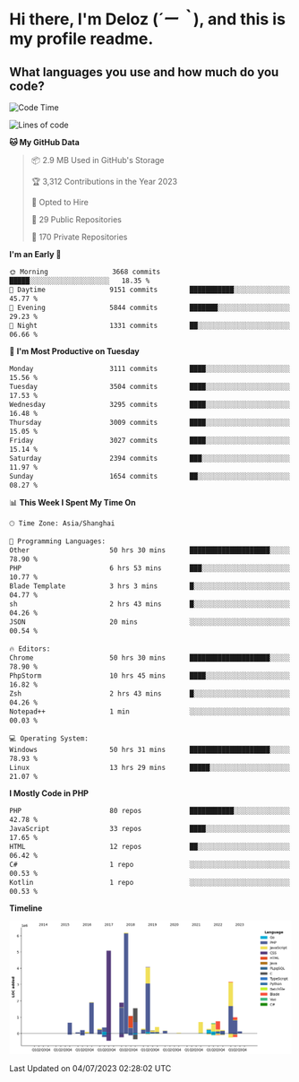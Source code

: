 # **Hi there, I'm Deloz (*´ー｀*), and this is my profile readme.**

## **What languages you use and how much do you code?**

<!--START_SECTION:waka-->
![Code Time](http://img.shields.io/badge/Code%20Time-1%2C816%20hrs%2056%20mins-blue)

![Lines of code](https://img.shields.io/badge/From%20Hello%20World%20I%27ve%20Written-31.3%20million%20lines%20of%20code-blue)

**🐱 My GitHub Data** 

> 📦 2.9 MB Used in GitHub's Storage 
 > 
> 🏆 3,312 Contributions in the Year 2023
 > 
> 💼 Opted to Hire
 > 
> 📜 29 Public Repositories 
 > 
> 🔑 170 Private Repositories 
 > 
**I'm an Early 🐤** 

```text
🌞 Morning                3668 commits        █████░░░░░░░░░░░░░░░░░░░░   18.35 % 
🌆 Daytime                9151 commits        ███████████░░░░░░░░░░░░░░   45.77 % 
🌃 Evening                5844 commits        ███████░░░░░░░░░░░░░░░░░░   29.23 % 
🌙 Night                  1331 commits        ██░░░░░░░░░░░░░░░░░░░░░░░   06.66 % 
```
📅 **I'm Most Productive on Tuesday** 

```text
Monday                   3111 commits        ████░░░░░░░░░░░░░░░░░░░░░   15.56 % 
Tuesday                  3504 commits        ████░░░░░░░░░░░░░░░░░░░░░   17.53 % 
Wednesday                3295 commits        ████░░░░░░░░░░░░░░░░░░░░░   16.48 % 
Thursday                 3009 commits        ████░░░░░░░░░░░░░░░░░░░░░   15.05 % 
Friday                   3027 commits        ████░░░░░░░░░░░░░░░░░░░░░   15.14 % 
Saturday                 2394 commits        ███░░░░░░░░░░░░░░░░░░░░░░   11.97 % 
Sunday                   1654 commits        ██░░░░░░░░░░░░░░░░░░░░░░░   08.27 % 
```


📊 **This Week I Spent My Time On** 

```text
🕑︎ Time Zone: Asia/Shanghai

💬 Programming Languages: 
Other                    50 hrs 30 mins      ████████████████████░░░░░   78.90 % 
PHP                      6 hrs 53 mins       ███░░░░░░░░░░░░░░░░░░░░░░   10.77 % 
Blade Template           3 hrs 3 mins        █░░░░░░░░░░░░░░░░░░░░░░░░   04.77 % 
sh                       2 hrs 43 mins       █░░░░░░░░░░░░░░░░░░░░░░░░   04.26 % 
JSON                     20 mins             ░░░░░░░░░░░░░░░░░░░░░░░░░   00.54 % 

🔥 Editors: 
Chrome                   50 hrs 30 mins      ████████████████████░░░░░   78.90 % 
PhpStorm                 10 hrs 45 mins      ████░░░░░░░░░░░░░░░░░░░░░   16.82 % 
Zsh                      2 hrs 43 mins       █░░░░░░░░░░░░░░░░░░░░░░░░   04.26 % 
Notepad++                1 min               ░░░░░░░░░░░░░░░░░░░░░░░░░   00.03 % 

💻 Operating System: 
Windows                  50 hrs 31 mins      ████████████████████░░░░░   78.93 % 
Linux                    13 hrs 29 mins      █████░░░░░░░░░░░░░░░░░░░░   21.07 % 
```

**I Mostly Code in PHP** 

```text
PHP                      80 repos            ███████████░░░░░░░░░░░░░░   42.78 % 
JavaScript               33 repos            ████░░░░░░░░░░░░░░░░░░░░░   17.65 % 
HTML                     12 repos            ██░░░░░░░░░░░░░░░░░░░░░░░   06.42 % 
C#                       1 repo              ░░░░░░░░░░░░░░░░░░░░░░░░░   00.53 % 
Kotlin                   1 repo              ░░░░░░░░░░░░░░░░░░░░░░░░░   00.53 % 
```



**Timeline**

![Lines of Code chart](https://raw.githubusercontent.com/deloz/deloz/main/assets/bar_graph.png)


 Last Updated on 04/07/2023 02:28:02 UTC
<!--END_SECTION:waka-->
